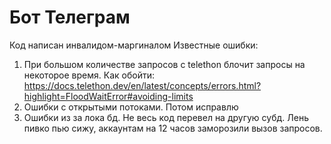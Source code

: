 # Бот Телеграм
Код написан инвалидом-маргиналом
Известные ошибки:
1. При большом количестве запросов с telethon блочит запросы на некоторое время. Как обойти:
https://docs.telethon.dev/en/latest/concepts/errors.html?highlight=FloodWaitError#avoiding-limits
2. Ошибки с открытыми потоками. Потом исправлю
3. Ошибки из за лока бд. Не весь код перевел на другую субд. Лень пивко пью сижу, аккаунтам на 12 часов заморозили вызов запросов.
